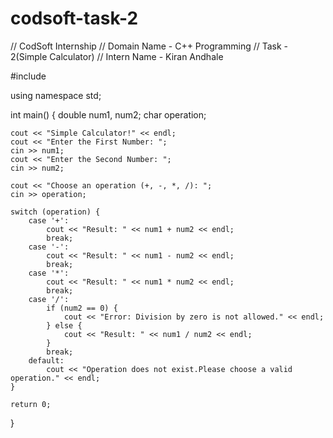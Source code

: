 # codsoft-task-2
// CodSoft Internship
// Domain Name - C++ Programming
// Task - 2(Simple Calculator)
// Intern Name - Kiran Andhale

  #include<iostream>

using namespace std;

int main() {
    double num1, num2;
    char operation;

    cout << "Simple Calculator!" << endl;
    cout << "Enter the First Number: ";
    cin >> num1;
    cout << "Enter the Second Number: ";
    cin >> num2;

    cout << "Choose an operation (+, -, *, /): ";
    cin >> operation;

    switch (operation) {
        case '+':
            cout << "Result: " << num1 + num2 << endl;
            break;
        case '-':
            cout << "Result: " << num1 - num2 << endl;
            break;
        case '*':
            cout << "Result: " << num1 * num2 << endl;
            break;
        case '/':
            if (num2 == 0) {
                cout << "Error: Division by zero is not allowed." << endl;
            } else {
                cout << "Result: " << num1 / num2 << endl;
            }
            break;
        default:
            cout << "Operation does not exist.Please choose a valid operation." << endl;
    }

    return 0;
}
